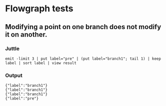 Flowgraph tests
===============

Modifying a point on one branch does not modify it on another.
--------------------------------------------------------------

### Juttle

    emit -limit 3 | put label="pre" | (put label="branch1"; tail 1) | keep label | sort label | view result

### Output

    {"label":"branch1"}
    {"label":"branch1"}
    {"label":"branch1"}
    {"label":"pre"}
